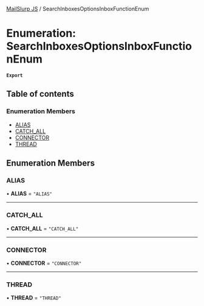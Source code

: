 [MailSlurp JS](../README.md) / SearchInboxesOptionsInboxFunctionEnum

# Enumeration: SearchInboxesOptionsInboxFunctionEnum

**`Export`**

## Table of contents

### Enumeration Members

- [ALIAS](SearchInboxesOptionsInboxFunctionEnum.md#alias)
- [CATCH\_ALL](SearchInboxesOptionsInboxFunctionEnum.md#catch_all)
- [CONNECTOR](SearchInboxesOptionsInboxFunctionEnum.md#connector)
- [THREAD](SearchInboxesOptionsInboxFunctionEnum.md#thread)

## Enumeration Members

### ALIAS

• **ALIAS** = ``"ALIAS"``

___

### CATCH\_ALL

• **CATCH\_ALL** = ``"CATCH_ALL"``

___

### CONNECTOR

• **CONNECTOR** = ``"CONNECTOR"``

___

### THREAD

• **THREAD** = ``"THREAD"``
